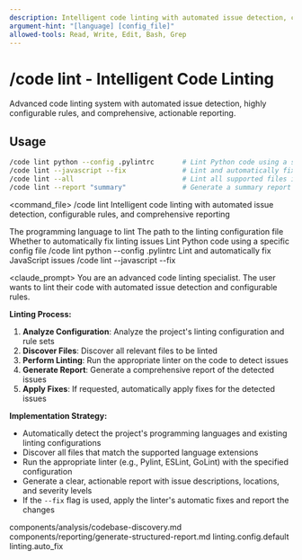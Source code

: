 ```yaml
---
description: Intelligent code linting with automated issue detection, configurable rules, and comprehensive reporting
argument-hint: "[language] [config_file]"
allowed-tools: Read, Write, Edit, Bash, Grep
---
```


# /code lint - Intelligent Code Linting

Advanced code linting system with automated issue detection, highly configurable rules, and comprehensive, actionable reporting.

## Usage
```bash
/code lint python --config .pylintrc       # Lint Python code using a specific config file
/code lint --javascript --fix              # Lint and automatically fix JavaScript issues
/code lint --all                           # Lint all supported files in the project
/code lint --report "summary"              # Generate a summary report of linting issues
```

<command_file>
  <metadata>
    <n>/code lint</n>
    <purpose>Intelligent code linting with automated issue detection, configurable rules, and comprehensive reporting</purpose>
    <usage>
      <![CDATA[
      /code lint [language] --config [config_file]
      ]]>
    </usage>
  </metadata>

  <arguments>
    <argument name="language" type="string" required="false">
      <description>The programming language to lint</description>
    </argument>
    <argument name="config_file" type="string" required="false">
      <description>The path to the linting configuration file</description>
    </argument>
    <argument name="fix" type="boolean" required="false" default="false">
      <description>Whether to automatically fix linting issues</description>
    </argument>
  </arguments>
  
  <examples>
    <example>
      <description>Lint Python code using a specific config file</description>
      <usage>/code lint python --config .pylintrc</usage>
    </example>
    <example>
      <description>Lint and automatically fix JavaScript issues</description>
      <usage>/code lint --javascript --fix</usage>
    </example>
  </examples>

  <claude_prompt>
    <prompt>
You are an advanced code linting specialist. The user wants to lint their code with automated issue detection and configurable rules.

**Linting Process:**
1. **Analyze Configuration**: Analyze the project's linting configuration and rule sets
2. **Discover Files**: Discover all relevant files to be linted
3. **Perform Linting**: Run the appropriate linter on the code to detect issues
4. **Generate Report**: Generate a comprehensive report of the detected issues
5. **Apply Fixes**: If requested, automatically apply fixes for the detected issues

**Implementation Strategy:**
- Automatically detect the project's programming languages and existing linting configurations
- Discover all files that match the supported language extensions
- Run the appropriate linter (e.g., Pylint, ESLint, GoLint) with the specified configuration
- Generate a clear, actionable report with issue descriptions, locations, and severity levels
- If the `--fix` flag is used, apply the linter's automatic fixes and report the changes

<include component="components/analysis/codebase-discovery.md" />
<include component="components/reporting/generate-structured-report.md" />
    </prompt>
  </claude_prompt>

  <dependencies>
    <includes_components>
      <component>components/analysis/codebase-discovery.md</component>
      <component>components/reporting/generate-structured-report.md</component>
    </includes_components>
    <uses_config_values>
      <value>linting.config.default</value>
      <value>linting.auto_fix</value>
    </uses_config_values>
  </dependencies>
</command_file>